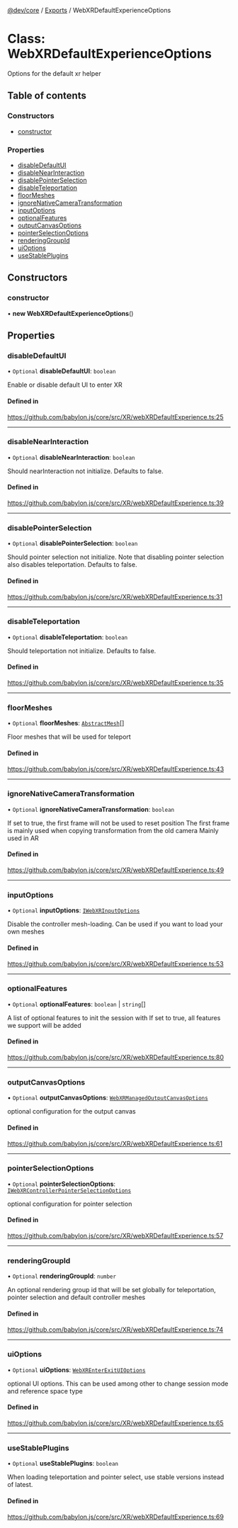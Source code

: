 [@dev/core](../README.md) / [Exports](../modules.md) / WebXRDefaultExperienceOptions

# Class: WebXRDefaultExperienceOptions

Options for the default xr helper

## Table of contents

### Constructors

- [constructor](WebXRDefaultExperienceOptions.md#constructor)

### Properties

- [disableDefaultUI](WebXRDefaultExperienceOptions.md#disabledefaultui)
- [disableNearInteraction](WebXRDefaultExperienceOptions.md#disablenearinteraction)
- [disablePointerSelection](WebXRDefaultExperienceOptions.md#disablepointerselection)
- [disableTeleportation](WebXRDefaultExperienceOptions.md#disableteleportation)
- [floorMeshes](WebXRDefaultExperienceOptions.md#floormeshes)
- [ignoreNativeCameraTransformation](WebXRDefaultExperienceOptions.md#ignorenativecameratransformation)
- [inputOptions](WebXRDefaultExperienceOptions.md#inputoptions)
- [optionalFeatures](WebXRDefaultExperienceOptions.md#optionalfeatures)
- [outputCanvasOptions](WebXRDefaultExperienceOptions.md#outputcanvasoptions)
- [pointerSelectionOptions](WebXRDefaultExperienceOptions.md#pointerselectionoptions)
- [renderingGroupId](WebXRDefaultExperienceOptions.md#renderinggroupid)
- [uiOptions](WebXRDefaultExperienceOptions.md#uioptions)
- [useStablePlugins](WebXRDefaultExperienceOptions.md#usestableplugins)

## Constructors

### constructor

• **new WebXRDefaultExperienceOptions**()

## Properties

### disableDefaultUI

• `Optional` **disableDefaultUI**: `boolean`

Enable or disable default UI to enter XR

#### Defined in

https://github.com/babylon.js/core/src/XR/webXRDefaultExperience.ts:25

___

### disableNearInteraction

• `Optional` **disableNearInteraction**: `boolean`

Should nearInteraction not initialize. Defaults to false.

#### Defined in

https://github.com/babylon.js/core/src/XR/webXRDefaultExperience.ts:39

___

### disablePointerSelection

• `Optional` **disablePointerSelection**: `boolean`

Should pointer selection not initialize.
Note that disabling pointer selection also disables teleportation.
Defaults to false.

#### Defined in

https://github.com/babylon.js/core/src/XR/webXRDefaultExperience.ts:31

___

### disableTeleportation

• `Optional` **disableTeleportation**: `boolean`

Should teleportation not initialize. Defaults to false.

#### Defined in

https://github.com/babylon.js/core/src/XR/webXRDefaultExperience.ts:35

___

### floorMeshes

• `Optional` **floorMeshes**: [`AbstractMesh`](AbstractMesh.md)[]

Floor meshes that will be used for teleport

#### Defined in

https://github.com/babylon.js/core/src/XR/webXRDefaultExperience.ts:43

___

### ignoreNativeCameraTransformation

• `Optional` **ignoreNativeCameraTransformation**: `boolean`

If set to true, the first frame will not be used to reset position
The first frame is mainly used when copying transformation from the old camera
Mainly used in AR

#### Defined in

https://github.com/babylon.js/core/src/XR/webXRDefaultExperience.ts:49

___

### inputOptions

• `Optional` **inputOptions**: [`IWebXRInputOptions`](../interfaces/IWebXRInputOptions.md)

Disable the controller mesh-loading. Can be used if you want to load your own meshes

#### Defined in

https://github.com/babylon.js/core/src/XR/webXRDefaultExperience.ts:53

___

### optionalFeatures

• `Optional` **optionalFeatures**: `boolean` \| `string`[]

A list of optional features to init the session with
If set to true, all features we support will be added

#### Defined in

https://github.com/babylon.js/core/src/XR/webXRDefaultExperience.ts:80

___

### outputCanvasOptions

• `Optional` **outputCanvasOptions**: [`WebXRManagedOutputCanvasOptions`](WebXRManagedOutputCanvasOptions.md)

optional configuration for the output canvas

#### Defined in

https://github.com/babylon.js/core/src/XR/webXRDefaultExperience.ts:61

___

### pointerSelectionOptions

• `Optional` **pointerSelectionOptions**: [`IWebXRControllerPointerSelectionOptions`](../interfaces/IWebXRControllerPointerSelectionOptions.md)

optional configuration for pointer selection

#### Defined in

https://github.com/babylon.js/core/src/XR/webXRDefaultExperience.ts:57

___

### renderingGroupId

• `Optional` **renderingGroupId**: `number`

An optional rendering group id that will be set globally for teleportation, pointer selection and default controller meshes

#### Defined in

https://github.com/babylon.js/core/src/XR/webXRDefaultExperience.ts:74

___

### uiOptions

• `Optional` **uiOptions**: [`WebXREnterExitUIOptions`](WebXREnterExitUIOptions.md)

optional UI options. This can be used among other to change session mode and reference space type

#### Defined in

https://github.com/babylon.js/core/src/XR/webXRDefaultExperience.ts:65

___

### useStablePlugins

• `Optional` **useStablePlugins**: `boolean`

When loading teleportation and pointer select, use stable versions instead of latest.

#### Defined in

https://github.com/babylon.js/core/src/XR/webXRDefaultExperience.ts:69
